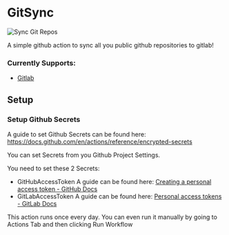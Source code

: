 # GitSync

![Sync Git Repos](https://github.com/Divkix/GitSync/workflows/Sync%20Git%20Repos/badge.svg)

A simple github action to sync all you public github repositories to gitlab!

### Currently Supports:
- [Gitlab](https://gitlab.com)

## Setup

### Setup Github Secrets
A guide to set Github Secrets can be found here:
https://docs.github.com/en/actions/reference/encrypted-secrets

You can set Secrets from you Github Project Settings.

You need to set these 2 Secrets:
- GitHubAccessToken
	A guide can be found here: [Creating a personal access token - GitHub Docs](https://docs.github.com/en/github/authenticating-to-github/creating-a-personal-access-token)
- GitLabAccessToken
	A guide can be found here: [Personal access tokens - GitLab Docs](https://docs.gitlab.com/ee/user/profile/personal_access_tokens.html)


This action runs once every day.
You can even run it manually by going to Actions Tab and then clicking Run Workflow
